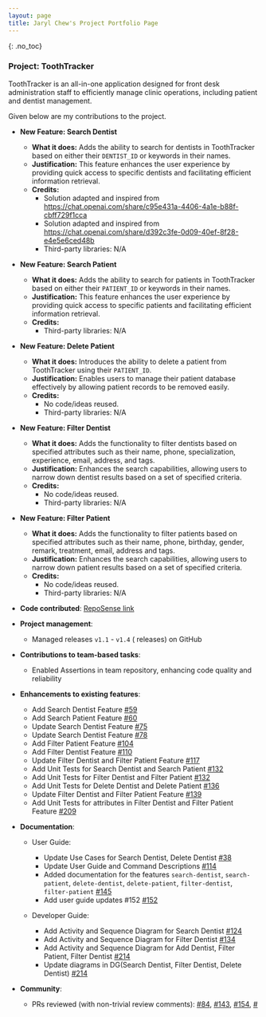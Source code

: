 ```yaml
---
layout: page
title: Jaryl Chew's Project Portfolio Page
---
```


{: .no_toc}
### Project: ToothTracker

ToothTracker is an all-in-one application designed for front desk administration staff to efficiently manage clinic operations, 
including patient and dentist management.

Given below are my contributions to the project.

* **New Feature: Search Dentist**
    * **What it does:** Adds the ability to search for dentists in ToothTracker based on either their `DENTIST_ID` or keywords in their names.
    * **Justification:** This feature enhances the user experience by providing quick access to specific dentists and facilitating efficient information retrieval.
    * **Credits:**
        - Solution adapted and inspired from https://chat.openai.com/share/c95e431a-4406-4a1e-b88f-cbff729f1cca
        - Solution adapted and inspired from https://chat.openai.com/share/d392c3fe-0d09-40ef-8f28-e4e5e6ced48b
        - Third-party libraries: N/A


* **New Feature: Search Patient**
    * **What it does:** Adds the ability to search for patients in ToothTracker based on either their `PATIENT_ID` or keywords in their names.
    * **Justification:** This feature enhances the user experience by providing quick access to specific patients and facilitating efficient information retrieval.
    * **Credits:**
        - Third-party libraries: N/A


* **New Feature: Delete Patient**
    * **What it does:** Introduces the ability to delete a patient from ToothTracker using their `PATIENT_ID`.
    * **Justification:** Enables users to manage their patient database effectively by allowing patient records to be removed easily.
    * **Credits:**
        - No code/ideas reused.
        - Third-party libraries: N/A


* **New Feature: Filter Dentist**
    * **What it does:** Adds the functionality to filter dentists based on specified attributes such as their name, phone, specialization, experience, email, address, and tags.
    * **Justification:** Enhances the search capabilities, allowing users to narrow down dentist results based on a set of specified criteria.
    * **Credits:**
        - No code/ideas reused.
        - Third-party libraries: N/A


* **New Feature: Filter Patient**
    * **What it does:** Adds the functionality to filter patients based on specified attributes such as their name, phone, birthday, gender, remark, treatment, email, address and tags.
    * **Justification:** Enhances the search capabilities, allowing users to narrow down patient results based on a set of specified criteria.
    * **Credits:**
        - No code/ideas reused.
        - Third-party libraries: N/A


* **Code contributed**: [RepoSense link](https://nus-cs2103-ay2324s1.github.io/tp-dashboard/?search=techjay-c&sort=groupTitle&sortWithin=title&timeframe=commit&mergegroup=&groupSelect=groupByRepos&breakdown=true&checkedFileTypes=docs~functional-code~test-code&since=2023-09-22)


* **Project management**:
    * Managed releases `v1.1` - `v1.4` ( releases) on GitHub


* **Contributions to team-based tasks**:
    * Enabled Assertions in team repository, enhancing code quality and reliability 


* **Enhancements to existing features**:
    * Add Search Dentist Feature [\#59](https://github.com/AY2324S1-CS2103T-W10-3/tp/pull/59)
    * Add Search Patient Feature [\#60](https://github.com/AY2324S1-CS2103T-W10-3/tp/pull/60)
    * Update Search Dentist Feature [\#75](https://github.com/AY2324S1-CS2103T-W10-3/tp/pull/75)
    * Update Search Dentist Feature [\#78](https://github.com/AY2324S1-CS2103T-W10-3/tp/pull/78)
    * Add Filter Patient Feature [\#104](https://github.com/AY2324S1-CS2103T-W10-3/tp/pull/104)
    * Add Filter Dentist Feature [\#110](https://github.com/AY2324S1-CS2103T-W10-3/tp/pull/110)
    * Update Filter Dentist and Filter Patient Feature [\#117](https://github.com/AY2324S1-CS2103T-W10-3/tp/pull/117)
    * Add Unit Tests for Search Dentist and Search Patient [\#132](https://github.com/AY2324S1-CS2103T-W10-3/tp/pull/132)
    * Add Unit Tests for Filter Dentist and Filter Patient [\#132](https://github.com/AY2324S1-CS2103T-W10-3/tp/pull/132)
    * Add Unit Tests for Delete Dentist and Delete Patient [\#136](https://github.com/AY2324S1-CS2103T-W10-3/tp/pull/136)
    * Update Filter Dentist and Filter Patient Feature [\#139](https://github.com/AY2324S1-CS2103T-W10-3/tp/pull/139)
    * Add Unit Tests for attributes in Filter Dentist and Filter Patient Feature [\#209](https://github.com/AY2324S1-CS2103T-W10-3/tp/pull/209)


* **Documentation**:
    * User Guide:
        * Update Use Cases for Search Dentist, Delete Dentist [\#38](https://github.com/AY2324S1-CS2103T-W10-3/tp/pull/38)
        * Update User Guide and Command Descriptions [\#114](https://github.com/AY2324S1-CS2103T-W10-3/tp/pull/114) 
        * Added documentation for the features `search-dentist`, `search-patient`, `delete-dentist`, `delete-patient`, `filter-dentist`, `filter-patient` [\#145](https://github.com/AY2324S1-CS2103T-W10-3/tp/pull/145)
        * Add user guide updates #152 [\#152](https://github.com/AY2324S1-CS2103T-W10-3/tp/pull/152)

  * Developer Guide:

      * Add Activity and Sequence Diagram for Search Dentist [\#124](https://github.com/AY2324S1-CS2103T-W10-3/tp/pull/124)
      * Add Activity and Sequence Diagram for Filter Dentist [\#134](https://github.com/AY2324S1-CS2103T-W10-3/tp/pull/134)
      * Add Activity and Sequence Diagram for Add Dentist, Filter Patient, Filter Dentist [\#214](https://github.com/AY2324S1-CS2103T-W10-3/tp/pull/214)
      * Update diagrams in DG(Search Dentist, Filter Dentist, Delete Dentist) [\#214](https://github.com/AY2324S1-CS2103T-W10-3/tp/pull/214)


* **Community**:
    * PRs reviewed (with non-trivial review comments): [\#84](https://github.com/AY2324S1-CS2103T-W10-3/tp/pull/84), [\#143](https://github.com/AY2324S1-CS2103T-W10-3/tp/pull/143), [\#154](https://github.com/AY2324S1-CS2103T-W10-3/tp/pull/154), [\#]()
